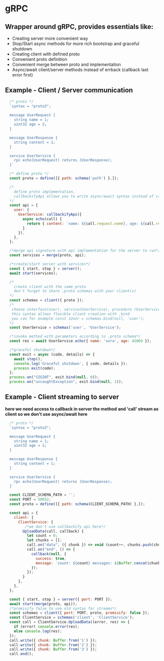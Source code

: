 # gRPC

## Wrapper around gRPC, provides essentials like:
- Creating server more convenient way
- Stop/Start async methods for more rich bootstrap and graceful shutdown
- Creating client with defined proto
- Convenient proto definition
- Convenient merge between proto and implementation
- Async/await client/server methods instead of errback (callback last error first)


## Example - Client / Server communication
```js
  /* proto */
  `syntax = "proto3";
  
  message UserRequest {
    string name = 1;
    uint32 age = 2;
  }

  message UserResponse {
    string content = 1;
  }

  service UserService {
    rpc echo(UserRequest) returns (UserResponse);
  }`

  /* define proto */
  const proto = define([{ path: schema('path') },]);

  /* 
    define proto implementation, 
    callbackifyApi allows you to write async/await syntax instead of callbacks
  */
  const api = {
    user: {
      UserService: callbackifyApi({
        async echo(call) {
          return { content: `name: ${call.request.name}, age: ${call.request.age}` };
        }
      }),
    },
  };

  /*merge api signature with api implementation for the server to run*/
  const services = merge(proto, api);

  /*create/start server with services*/
  const { start, stop } = server();
  await start(services);

  /*
    create client with the same proto
    don't forget to share .proto schemas with your client(s)
  */
  const schemas = client({ proto });
  /*
   choose interface(user), service(UserService), procedure (UserService.echo) to run
   this syntax allows flexible client creation with .bind
   you can for example const iUser = schemas.bind(null, 'user');
  */
  const UserService = schemas('user', 'UserService');

  /*invoke method with parameters according to .proto schema*/
  const res = await UserService.echo({ name: 'sora', age: 42069 });

  /*graceful shutdown*/
  const exit = async (code, details) => {
    await stop();
    console.log('Graceful shutdown', { code, details });
    process.exit(code);
  };
  process.on("SIGINT", exit.bind(null, 0));
  process.on("uncaughtException", exit.bind(null, 1));
```


## Example - Client streaming to server
**here we need access to callback in server the method**
**and 'call' stream as client so we don't use async/await here**

```js
  /* proto */
  `syntax = "proto3";

  message UserRequest {
    string name = 1;
    uint32 age = 2;
  }

  message UserResponse {
    string content = 1;
  }

  service UserService {
    rpc echo(UserRequest) returns (UserResponse);
  }`

  const CLIENT_SCHEMA_PATH = '';
  const PORT = 50052;
  const proto = define([{ path: schema(CLIENT_SCHEMA_PATH) },]);

  const api = {
    client: {
      ClientService: {
         /*we don't use callbackify api here*/
        UploadData(call, callback) {
          let count = 0;
          let chunks = [];
          call.on("data", ({ chunk }) => void (count++, chunks.push(chunk)));
          call.on("end", () => {
            callback(null, {
              success: true,
              message: `count: ${count} messages: ${Buffer.concat(chunks).toString()}`
            });
          });
        }
      },
    },
  };

  const { start, stop } = server({ port: PORT });
  await start(merge(proto, api));
  /*promisify false to use old syntax for streams*/
  const schemas = client({ port: PORT, proto, promisify: false });
  const ClientService = schemas('client', 'ClientService');
  const call = ClientService.UploadData((error, res) => {
    if (error) console.error(res);
    else console.log(res);
  });
  call.write({ chunk: Buffer.from('1') });
  call.write({ chunk: Buffer.from('2') });
  call.write({ chunk: Buffer.from('3') });
  call.end();
```